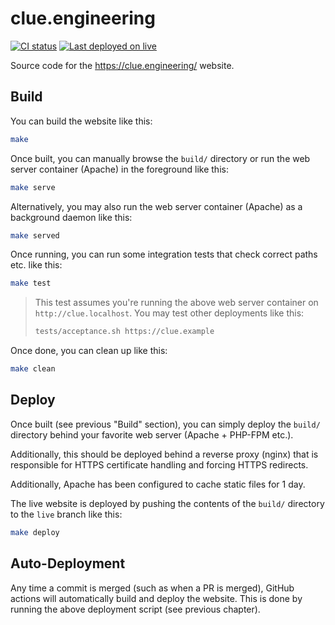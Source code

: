 # clue.engineering

[![CI status](https://github.com/clue/clue.engineering/actions/workflows/ci.yml/badge.svg)](https://github.com/clue/clue.engineering/actions)
[![Last deployed on `live`](https://img.shields.io/github/last-commit/clue/clue.engineering/live?label=last%20deployed&logo=github)](https://github.com/clue/clue.engineering/tree/live)

Source code for the https://clue.engineering/ website.

## Build

You can build the website like this:

```bash
make
```

Once built, you can manually browse the `build/` directory or run the web server
container (Apache) in the foreground like this:

```bash
make serve
```

Alternatively, you may also run the web server container (Apache) as a
background daemon like this:

```bash
make served
```

Once running, you can run some integration tests that check correct paths etc.
like this:

```bash
make test
```

> This test assumes you're running the above web server container on
> `http://clue.localhost`. You may test other deployments like this:
>
> ```bash
> tests/acceptance.sh https://clue.example
> ```

Once done, you can clean up like this:

```bash
make clean
```

## Deploy

Once built (see previous "Build" section), you can simply deploy the `build/`
directory behind your favorite web server (Apache + PHP-FPM etc.).

Additionally, this should be deployed behind a reverse proxy (nginx) that is
responsible for HTTPS certificate handling and forcing HTTPS redirects.

Additionally, Apache has been configured to cache static files for 1 day.

The live website is deployed by pushing the contents of the `build/` directory to
the `live` branch like this:

```bash
make deploy
```

## Auto-Deployment

Any time a commit is merged (such as when a PR is merged), GitHub actions will
automatically build and deploy the website. This is done by running the above
deployment script (see previous chapter).
